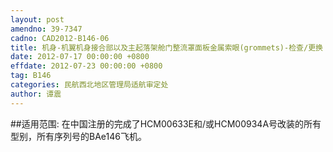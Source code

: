 ```yaml
---
layout: post
amendno: 39-7347
cadno: CAD2012-B146-06
title: 机身-机翼机身接合部以及主起落架舱门整流罩面板金属索眼(grommets)-检查/更换
date: 2012-07-17 00:00:00 +0800
effdate: 2012-07-23 00:00:00 +0800
tag: B146
categories: 民航西北地区管理局适航审定处
author: 谭震
---
```


##适用范围:
在中国注册的完成了HCM00633E和/或HCM00934A号改装的所有型别，所有序列号的BAe146飞机。

